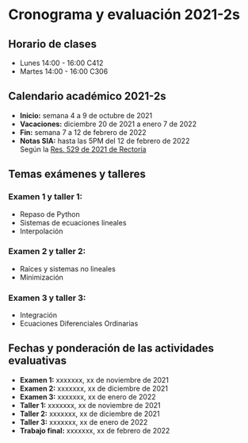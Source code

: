 # Cronograma y evaluación 2021-2s
## Horario de clases
- Lunes 14:00 - 16:00 C412
- Martes 14:00 - 16:00 C306
## Calendario académico 2021-2s
- **Inicio:** semana 4 a 9 de octubre de 2021
- **Vacaciones:** diciembre 20 de 2021 a enero 7 de 2022
- **Fin:** semana 7 a 12 de febrero de 2022
- **Notas SIA:** hasta las 5PM del 12 de febrero de 2022\
Según la [Res. 529 de 2021 de Rectoría](https://www.legal.unal.edu.co/rlunal/home/doc.jsp?d_i=98540)
## Temas exámenes y talleres
### **Examen 1 y taller 1:**
- Repaso de Python
- Sistemas de ecuaciones lineales
- Interpolación
### **Examen 2 y taller 2:**
- Raíces y sistemas no lineales
- Minimización
### **Examen 3 y taller 3:**
- Integración
- Ecuaciones Diferenciales Ordinarias
## Fechas y ponderación de las actividades evaluativas
- **Examen 1:** xxxxxxx, xx de noviembre de 2021
- **Examen 2:** xxxxxxx, xx de diciembre de 2021
- **Examen 3:** xxxxxxx, xx de enero de 2022
- **Taller 1:** xxxxxxx, xx de noviembre de 2021
- **Taller 2:** xxxxxxx, xx de diciembre de 2021
- **Taller 3:** xxxxxxx, xx de enero de 2022
- **Trabajo final:** xxxxxxx, xx de febrero de 2022
